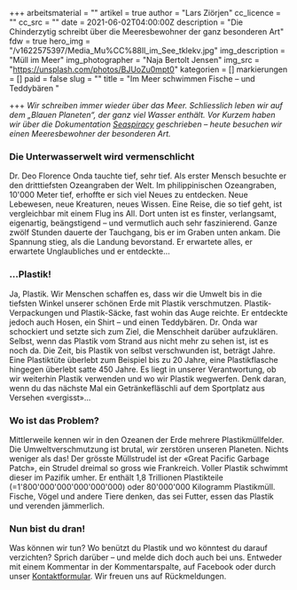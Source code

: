 +++
arbeitsmaterial = ""
artikel = true
author = "Lars Ziörjen"
cc_licence = ""
cc_src = ""
date = 2021-06-02T04:00:00Z
description = "Die Chinderzytig schreibt über die Meeresbewohner der ganz besonderen Art"
fdw = true
hero_img = "/v1622575397/Media_Mu%CC%88ll_im_See_tklekv.jpg"
img_description = "Müll im Meer"
img_photographer = "Naja Bertolt Jensen"
img_src = "https://unsplash.com/photos/BJUoZu0mpt0"
kategorien = []
markierungen = []
paid = false
slug = ""
title = "Im Meer schwimmen Fische – und Teddybären "

+++
_Wir schreiben immer wieder über das Meer. Schliesslich leben wir auf dem „Blauen Planeten“, der ganz viel Wasser enthält. Vor Kurzem haben wir über die Dokumentation_ [_Seaspiracy_](https://www.chinderzytig.ch/seaspiracy-unsere-weltmeere-in-not/) _geschrieben – heute besuchen wir einen Meeresbewohner der besonderen Art._

### Die Unterwasserwelt wird vermenschlicht

Dr. Deo Florence Onda tauchte tief, sehr tief. Als erster Mensch besuchte er den dritttiefsten Ozeangraben der Welt. Im philippinischen Ozeangraben, 10'000 Meter tief, erhoffte er sich viel Neues zu entdecken. Neue Lebewesen, neue Kreaturen, neues Wissen. Eine Reise, die so tief geht, ist vergleichbar mit einem Flug ins All. Dort unten ist es finster, verlangsamt, eigenartig, beängstigend – und vermutlich auch sehr faszinierend. Ganze zwölf Stunden dauerte der Tauchgang, bis er im Graben unten ankam. Die Spannung stieg, als die Landung bevorstand. Er erwartete alles, er erwartete Unglaubliches und er entdeckte…

### …Plastik!

Ja, Plastik. Wir Menschen schaffen es, dass wir die Umwelt bis in die tiefsten Winkel unserer schönen Erde mit Plastik verschmutzen. Plastik-Verpackungen und Plastik-Säcke, fast wohin das Auge reichte. Er entdeckte jedoch auch Hosen, ein Shirt – und einen Teddybären. Dr. Onda war schockiert und setzte sich zum Ziel, die Menschheit darüber aufzuklären. Selbst, wenn das Plastik vom Strand aus nicht mehr zu sehen ist, ist es noch da. Die Zeit, bis Plastik von selbst verschwunden ist, beträgt Jahre. Eine Plastiktüte überlebt zum Beispiel bis zu 20 Jahre, eine Plastikflasche hingegen überlebt satte 450 Jahre. Es liegt in unserer Verantwortung, ob wir weiterhin Plastik verwenden und wo wir Plastik wegwerfen. Denk daran, wenn du das nächste Mal ein Getränkefläschli auf dem Sportplatz aus Versehen «vergisst»...

### Wo ist das Problem?

Mittlerweile kennen wir in den Ozeanen der Erde mehrere Plastikmüllfelder. Die Umweltverschmutzung ist brutal, wir zerstören unseren Planeten. Nichts weniger als das! Der grösste Müllstrudel ist der «Great Pacific Garbage Patch», ein Strudel dreimal so gross wie Frankreich. Voller Plastik schwimmt dieser im Pazifik umher. Er enthält 1,8 Trillionen Plastikteile (=1'800'000'000'000'000'000) oder 80'000'000 Kilogramm Plastikmüll. Fische, Vögel und andere Tiere denken, das sei Futter, essen das Plastik und verenden jämmerlich.

### Nun bist du dran!

Was können wir tun? Wo benützt du Plastik und wo könntest du darauf verzichten? Sprich darüber – und melde dich doch auch bei uns. Entweder mit einem Kommentar in der Kommentarspalte, auf Facebook oder durch unser [Kontaktformular](https://www.chinderzytig.ch/kontakt/). Wir freuen uns auf Rückmeldungen.